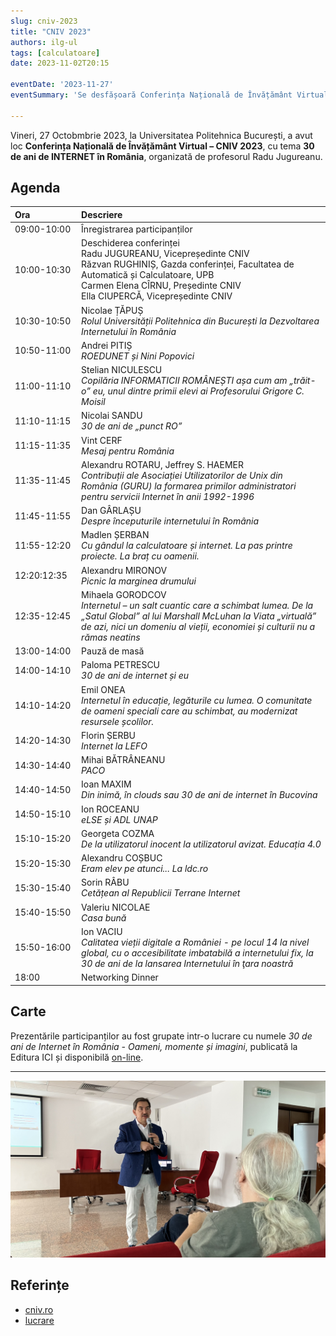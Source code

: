 ```yaml
---
slug: cniv-2023
title: "CNIV 2023"
authors: ilg-ul
tags: [calculatoare]
date: 2023-11-02T20:15

eventDate: '2023-11-27'
eventSummary: 'Se desfășoară Conferința Națională de Învățământ Virtual – CNIV 2023'

---
```


Vineri, 27 Octobmbrie 2023, la Universitatea Politehnica București,
a avut loc **Conferința Națională de Învățământ Virtual – CNIV 2023**,
cu tema **30 de ani de INTERNET în România**,
organizată de profesorul Radu Jugureanu.

<!-- truncate -->

## Agenda

| Ora&nbsp;&nbsp;&nbsp;&nbsp;&nbsp;&nbsp;&nbsp;&nbsp;&nbsp;&nbsp;&nbsp;&nbsp;&nbsp;&nbsp;&nbsp;&nbsp;&nbsp;&nbsp; | Descriere |
| --- | :--- |
|09:00-10:00|Înregistrarea participanților|
|10:00-10:30|Deschiderea conferinței<br/>Radu JUGUREANU, Vicepreședinte CNIV<br/>Răzvan RUGHINIȘ, Gazda conferinței, Facultatea de Automatică și Calculatoare, UPB<br/>Carmen Elena CÎRNU, Președinte CNIV<br/>Ella CIUPERCĂ, Vicepreședinte CNIV|
|10:30-10:50|Nicolae ȚĂPUȘ<br/>_Rolul Universității Politehnica din București la Dezvoltarea Internetului în România_|
|10:50-11:00|Andrei PITIȘ<br/>_ROEDUNET și Nini Popovici_|
|11:00-11:10|Stelian NICULESCU<br/>_Copilăria INFORMATICII ROMÂNEȘTI așa cum am „trăit-o” eu, unul dintre primii elevi ai Profesorului Grigore C. Moisil_|
|11:10-11:15|Nicolai SANDU<br/>_30 de ani de „punct RO”_|
|11:15-11:35|Vint CERF<br/>_Mesaj pentru România_|
|11:35-11:45|Alexandru ROTARU, Jeffrey S. HAEMER<br/>_Contribuții ale Asociației Utilizatorilor de Unix din România (GURU) la formarea primilor administratori pentru servicii Internet în anii 1992-1996_|
|11:45-11:55|Dan GÂRLAȘU<br/>_Despre începuturile internetului în România_|
|11:55-12:20|Madlen ȘERBAN<br/>_Cu gândul la calculatoare și internet. La pas printre proiecte. La braț cu oamenii._|
|12:20:12:35|Alexandru MIRONOV<br/>_Picnic la marginea drumului_|
|12:35-12:45|Mihaela GORODCOV<br/>_Internetul – un salt cuantic care a schimbat lumea. De la „Satul Global” al lui Marshall McLuhan la Viata „virtuală” de azi, nici un domeniu al vieții, economiei și culturii nu a rămas neatins_|
|13:00-14:00|Pauză de masă|
|14:00-14:10|Paloma PETRESCU<br/>_30 de ani de internet și eu_|
|14:10-14:20|Emil ONEA<br/>_Internetul în educație, legăturile cu lumea. O comunitate de oameni speciali care au schimbat, au modernizat resursele școlilor._|
|14:20-14:30|Florin ȘERBU<br/>_Internet la LEFO_|
|14:30-14:40|Mihai BĂTRÂNEANU<br/>_PACO_|
|14:40-14:50|Ioan MAXIM<br/>_Din inimă, în clouds sau 30 de ani de internet în Bucovina_|
|14:50-15:10|Ion ROCEANU<br/>_eLSE și ADL UNAP_|
|15:10-15:20|Georgeta COZMA<br/>_De la utilizatorul inocent la utilizatorul avizat. Educația 4.0_|
|15:20-15:30|Alexandru COȘBUC<br/>_Eram elev pe atunci... La ldc.ro_|
|15:30-15:40|Sorin RÂBU<br/>_Cetățean al Republicii Terrane Internet_|
|15:40-15:50|Valeriu NICOLAE<br/>_Casa bună_|
|15:50-16:00|Ion VACIU<br/>_Calitatea vieții digitale a României - pe locul 14 la nivel global, cu o accesibilitate imbatabilă a internetului fix, la 30 de ani de la lansarea Internetului în ţara noastră_|
|18:00|Networking Dinner|

## Carte

Prezentările participanților au fost grupate intr-o lucrare
cu numele _30 de ani de Internet în România - Oameni, momente și imagini_, publicată la Editura ICI și
disponibilă [on-line](https://cniv.ro/documents/26/CNIV_Volum_Aniversar_2023_-_Versiune_Online.pdf).

---

![Radu Jugureanu](img/IMG_2693.jpeg)

## Referințe

- [cniv.ro](https://cniv.ro/)
- [lucrare](https://cniv.ro/documents/26/CNIV_Volum_Aniversar_2023_-_Versiune_Online.pdf)
